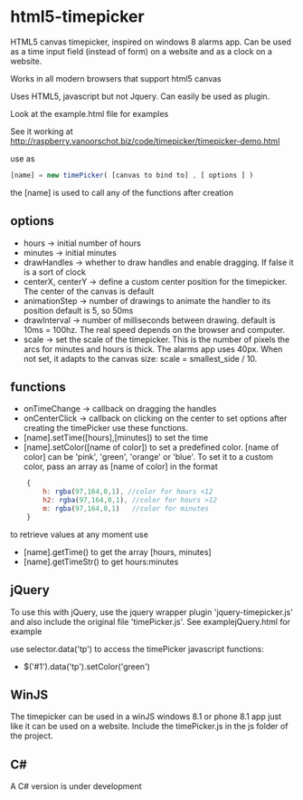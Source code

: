 # html5-timepicker #

HTML5 canvas timepicker, inspired on windows 8 alarms app.
Can be used as a time input field (instead of form) on a website and as a clock on a website.

Works in all modern browsers that support html5 canvas

Uses HTML5, javascript but not Jquery. Can easily be used as plugin.

Look at the example.html file for examples

See it working at http://raspberry.vanoorschot.biz/code/timepicker/timepicker-demo.html

use as 
```js
[name] = new timePicker( [canvas to bind to] , [ options ] )
```
the [name] is used to call any of the functions after creation

## options ##
* hours		 	 -> initial number of hours
* minutes		 	 -> initial minutes
* drawHandles  	 -> whether to draw handles and enable dragging. If false it is a sort of clock
* centerX, centerY -> define a custom center position for the timepicker. The center of the canvas is default
* animationStep    -> number of drawings to animate the handler to its position default is 5, so 50ms
* drawInterval     -> number of milliseconds between drawing. default is 10ms = 100hz. The real speed depends on the browser and computer.
* scale			 -> set the scale of the timepicker. This is the number of pixels the arcs for minutes and hours is thick. The alarms app uses 40px.  When not set, it adapts to the canvas size: scale = smallest_side / 10.

## functions ##
* onTimeChange 	 -> callback on dragging the handles
* onCenterClick 	 -> callback on clicking on the center
to set options after creating the timePicker use these functions.
* [name].setTime([hours],[minutes]) to set the time
* [name].setColor([name of color])  to set a predefined color. [name of color] can be 'pink', 'green', 'orange' or 'blue'. To set it to a custom color, pass an array as [name of color] in the format 
```js
	{
		h: rgba(97,164,0,1), //color for hours <12
		h2: rgba(97,164,0,1), //color for hours >12
		m: rgba(97,164,0,1)   //color for minutes
	}
```
	
to retrieve values at any moment use
* [name].getTime() to get the array [hours, minutes]
* [name].getTimeStr() to get hours:minutes


## jQuery ##
To use this with jQuery, use the jquery wrapper plugin 'jquery-timepicker.js' and also include the original file 'timePicker.js'.
See examplejQuery.html for example

use selector.data('tp') to access the timePicker javascript functions:
* $('#1').data('tp').setColor('green')

## WinJS ##
The timepicker can be used in a winJS windows 8.1 or phone 8.1 app just like it can be used on a website.
Include the timePicker.js in the js folder of the project.

## C# ##
A C# version is under development
